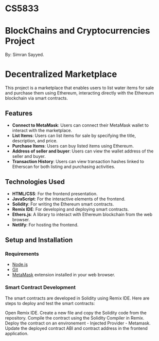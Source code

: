 # CS5833 
# BlockChains and Cryptocurrencies Project
By: Simran Sayyed.

# Decentralized Marketplace
This project is a marketplace that enables users to list water items for sale and purchase them using Ethereum, interacting directly with the Ethereum blockchain via smart contracts.

## Features

- **Connect to MetaMask**: Users can connect their MetaMask wallet to interact with the marketplace.
- **List Items**: Users can list items for sale by specifying the title, description, and price.
- **Purchase Items**: Users can buy listed items using Ethereum.
- **Address of seller and buyer**: Users can view the wallet address of the seller and buyer.
- **Transaction History**: Users can view transaction hashes linked to Etherscan for both listing and purchasing activities.

## Technologies Used

- **HTML/CSS**: For the frontend presentation.
- **JavaScript**: For the interactive elements of the frontend.
- **Solidity**: For writing the Ethereum smart contracts.
- **Remix IDE**: For developing and deploying smart contracts.
- **Ethers.js**: A library to interact with Ethereum blockchain from the web browser.
- **Netlify**: For hosting the frontend.

## Setup and Installation

### Requirements

- [Node.js](https://nodejs.org/)
- [Git](https://git-scm.com/)
- [MetaMask](https://metamask.io/) extension installed in your web browser.

### Smart Contract Development
The smart contracts are developed in Solidity using Remix IDE. Here are steps to deploy and test the smart contracts:

Open Remix IDE.
Create a new file and copy the Solidity code from the repository.
Compile the contract using the Solidity Compiler in Remix.
Deploy the contract on an environement - Injected Provider - Metamask.
Update the deployed contract ABI and contract address in the frontend application.
